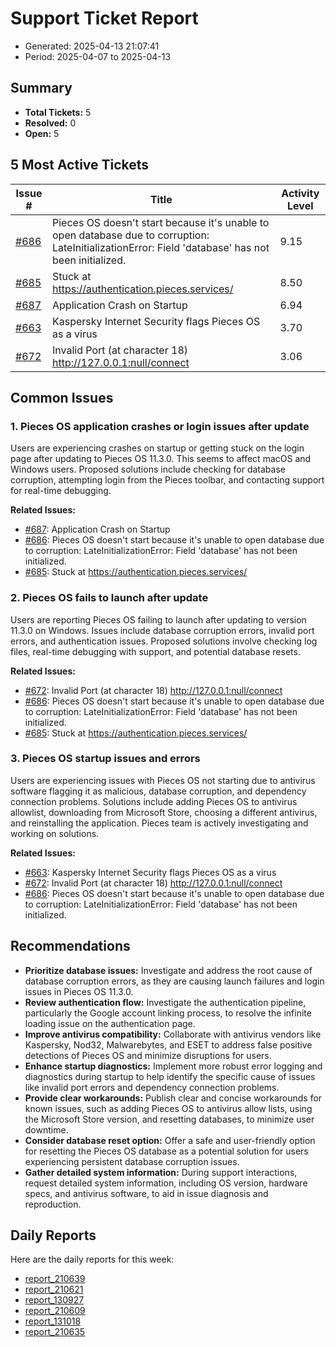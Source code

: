 # Support Ticket Report
- Generated: 2025-04-13 21:07:41
- Period: 2025-04-07 to 2025-04-13

## Summary
- **Total Tickets:** 5
- **Resolved:** 0
- **Open:** 5

## 5 Most Active Tickets
| Issue # | Title | Activity Level |
|---------|-------|----------------|
| [#686](https://github.com/pieces-app/support/issues/686) | Pieces OS doesn't start because it's unable to open database due to corruption: LateInitializationError: Field 'database' has not been initialized. | 9.15 |
| [#685](https://github.com/pieces-app/support/issues/685) | Stuck at https://authentication.pieces.services/ | 8.50 |
| [#687](https://github.com/pieces-app/support/issues/687) | Application Crash on Startup | 6.94 |
| [#663](https://github.com/pieces-app/support/issues/663) | Kaspersky Internet Security flags Pieces OS as a virus | 3.70 |
| [#672](https://github.com/pieces-app/support/issues/672) | Invalid Port (at character 18) http://127.0.0.1:null/connect | 3.06 |

## Common Issues
### 1. Pieces OS application crashes or login issues after update
Users are experiencing crashes on startup or getting stuck on the login page after updating to Pieces OS 11.3.0. This seems to affect macOS and Windows users. Proposed solutions include checking for database corruption, attempting login from the Pieces toolbar, and contacting support for real-time debugging.

**Related Issues:**
- [#687](https://github.com/pieces-app/support/issues/687): Application Crash on Startup
- [#686](https://github.com/pieces-app/support/issues/686): Pieces OS doesn't start because it's unable to open database due to corruption: LateInitializationError: Field 'database' has not been initialized.
- [#685](https://github.com/pieces-app/support/issues/685): Stuck at https://authentication.pieces.services/

### 2. Pieces OS fails to launch after update
Users are reporting Pieces OS failing to launch after updating to version 11.3.0 on Windows. Issues include database corruption errors, invalid port errors, and authentication issues. Proposed solutions involve checking log files, real-time debugging with support, and potential database resets.

**Related Issues:**
- [#672](https://github.com/pieces-app/support/issues/672): Invalid Port (at character 18) http://127.0.0.1:null/connect
- [#686](https://github.com/pieces-app/support/issues/686): Pieces OS doesn't start because it's unable to open database due to corruption: LateInitializationError: Field 'database' has not been initialized.
- [#685](https://github.com/pieces-app/support/issues/685): Stuck at https://authentication.pieces.services/

### 3. Pieces OS startup issues and errors
Users are experiencing issues with Pieces OS not starting due to antivirus software flagging it as malicious, database corruption, and dependency connection problems. Solutions include adding Pieces OS to antivirus allowlist, downloading from Microsoft Store, choosing a different antivirus, and reinstalling the application. Pieces team is actively investigating and working on solutions.

**Related Issues:**
- [#663](https://github.com/pieces-app/support/issues/663): Kaspersky Internet Security flags Pieces OS as a virus
- [#672](https://github.com/pieces-app/support/issues/672): Invalid Port (at character 18) http://127.0.0.1:null/connect
- [#686](https://github.com/pieces-app/support/issues/686): Pieces OS doesn't start because it's unable to open database due to corruption: LateInitializationError: Field 'database' has not been initialized.


## Recommendations
- **Prioritize database issues:** Investigate and address the root cause of database corruption errors, as they are causing launch failures and login issues in Pieces OS 11.3.0.
- **Review authentication flow:** Investigate the authentication pipeline, particularly the Google account linking process, to resolve the infinite loading issue on the authentication page.
- **Improve antivirus compatibility:** Collaborate with antivirus vendors like Kaspersky, Nod32, Malwarebytes, and ESET to address false positive detections of Pieces OS and minimize disruptions for users.
- **Enhance startup diagnostics:** Implement more robust error logging and diagnostics during startup to help identify the specific cause of issues like invalid port errors and dependency connection problems.
- **Provide clear workarounds:** Publish clear and concise workarounds for known issues, such as adding Pieces OS to antivirus allow lists, using the Microsoft Store version, and resetting databases, to minimize user downtime.
- **Consider database reset option:** Offer a safe and user-friendly option for resetting the Pieces OS database as a potential solution for users experiencing persistent database corruption issues.
- **Gather detailed system information:** During support interactions, request detailed system information, including OS version, hardware specs, and antivirus software, to aid in issue diagnosis and reproduction.

## Daily Reports
Here are the daily reports for this week:

- [report_210639](daily/2025-04-10/report_210639.md)
- [report_210621](daily/2025-04-11/report_210621.md)
- [report_130927](daily/2025-04-12/report_130927.md)
- [report_210609](daily/2025-04-12/report_210609.md)
- [report_131018](daily/2025-04-13/report_131018.md)
- [report_210635](daily/2025-04-13/report_210635.md)

